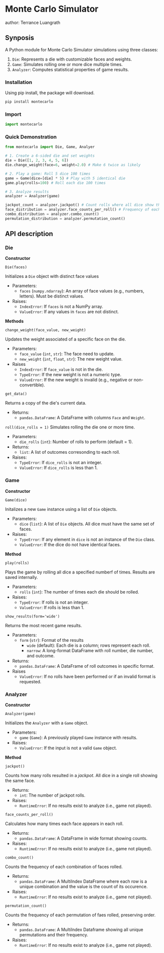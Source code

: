 
# Monte Carlo Simulator
author: Terrance Luangrath


## Synposis

A Python module for Monte Carlo Simulator simulations using three classes:

1. `Die`: Represents a die with customizable faces and weights.
2. `Game`: Simulates rolling one or more dice multiple times.
3. `Analyzer`: Computes statistical properties of game results.


### Installation

Using pip install, the package will download.

```python 
pip install montecarlo
```

### Import

```python
import montecarlo
```

### Quick Demonstration
```python
from montecarlo import Die, Game, Analyer

# 1. Create a 6-sided die and set weights
die = Die([1, 2, 3, 4, 5, 6])
die.change_weight(face=6, weight=2.0) # Make 6 twice as likely

# 2. Play a game: Roll 5 dice 100 times
game = Game(dice=[die] * 5) # Play with 5 identical die
game.play(rolls=100) # Roll each die 100 times

# 3. Analyze results
analyzer = Analyzer(game)

jackpot_count = analyzer.jackpot() # Count rolls where all dice show the same faces
face_distribution = analyzer.face_counts_per_roll() # Frequency of each face per rolls
combo_distribution = analyzer.combo_count()
permutation_distribution = analyzer.permutation_count()
```


## API description

### Die 

**Constructor**

`Die(faces)`

Initializes a `Die` object with distinct face values

- Parameters:
    - `faces` (`numpy.ndarray`): An array of face values (e.g., numbers, letters). Must be distinct values.
- Raises:
    - `IndexError`: If `faces` is not a NumPy array.
    - `ValueError`: If any values in `faces` are not distinct.

**Methods**

`change_weight(face_value, new_weight)`

Updates the weight associated of a specific face on the die. 

- Parameters:
    - `face_value` (`int`, `str`): The face need to update.
    - `new_weight` (`int`, `float`, `str`): The new weight value.
- Raises
    - `IndexError`: If `face_value` is not in the die.
    - `TypeError`: If the new weight is not a numeric type.
    - `ValueError`: If the new weight is invalid (e.g., negative or non-convertible). 

`get_data()`

Returns a copy of the die's current data.

- Returns:
    - `pandas.DataFrame`: A DataFrame with columns `Face` and `Weight`. 
    
`roll(dice_rolls = 1)`
Simulates rolling the die one or more time.

- Parameters:
    - `die_rolls` (`int`): Number of rolls to perform (default = 1).
- Returns:
    - `list`: A list of outcomes corresonding to each roll.
- Raises:
    - `TypeError`: If `dice_rolls` is not an integer.
    - `ValueError`: If `dice_rolls` is less than 1. 

### Game

**Constructor**

`Game(dice)`

Initalizes a new `Game` instance using a list of `Die` objects.

- Parameters:
    - `dice` (`list`): A list of `Die` objects. All dice must have the same set of faces.
- Raises:
    - `TypeError`: If any element in `dice` is not an instance of the `Die` class.
    - `ValueError`: If the dice do not have identical faces.
    
**Method**

`play(rolls)`

Plays the game by rolling all dice a specified numberf of times. Results are saved internally.

- Parameters:
    - `rolls` (`int`): The number of times each die should be rolled.
- Raises:
    - `TypeError`: If rolls is not an integer.
    - `ValueError`: If rolls is less than 1.
    
`show_results(form='wide')`

Returns the most recent game results.

- Parameters:
    - `form` (`str`): Format of the results
        - `wide` (default): Each die is a column; rows represent each roll.
        - `narrow`: A long-format DataFrame with roll number, die number, and outcome. 
- Returns:
    - `pandas.DataFrame`: A DataFrame of roll outcomes in specific format.
- Raises
    - `ValueError`: If no rolls have been performed or if an invalid format is requested. 
    
### Analyzer

**Constructor**

`Analyzer(game)`

Initializes the `Analyzer` with a `Game` object.

- Parameters:
    - `game` (`Game`): A previously played `Game` instance with results.
- Raises:
    - `ValueError`: If the input is not a valid `Game` object.
    
**Method**

`jackpot()`

Counts how many rolls resulted in a *jackpot*. All dice in a single roll showing the same face.

- Returns:
    - `int`: The number of jackpot rolls.
- Raises:
    - `RuntimeError`: If no results exist to analyze (i.e., game not played). 
    
`face_counts_per_roll()`

Calculates how many times each face appears in each roll.

- Returns:
    - `pandas.DataFrame`: A DataFrame in wide format showing counts.
- Raises:
    - `RuntimeError`: If no results exist to analyze (i.e., game not played).

`combo_count()`

Counts the frequency of each combination of faces rolled.

- Returns:
    - `pandas.DataFrame`: A MultiIndex DataFrame where each row is a unique combination and the value is the count of its occurence.
- Raises:
    - `RuntimeError`: If no results exist to analyze (i.e., game not played).

`permutation_count()`

Counts the frequency of each permutation of faes rolled, preserving order.

- Returns:
    - `pandas.DataFrame`: A MultiIndex Dataframe showing all unique permutations and their frequency.
- Raises:
    - `RuntimeError`: If no results exist to analyze (i.e., game not played).